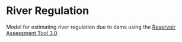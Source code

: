 # River Regulation

Model for estimating river regulation due to dams using the [Reservoir Assessment Tool 3.0](https://github.com/UW-SASWE/RAT/).
